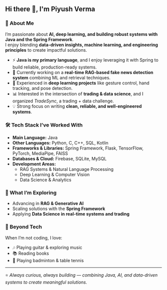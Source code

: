 ## Hi there 👋, I'm Piyush Verma  

### 🚀 About Me  
I’m passionate about **AI, deep learning, and building robust systems with Java and the Spring Framework**.  
I enjoy blending **data-driven insights, machine learning, and engineering principles** to create impactful solutions.  

- ⚡ **Java is my primary language**, and I enjoy leveraging it with Spring to build reliable, production-ready systems.  
- 🤖 Currently working on a **real-time RAG-based fake news detection system** combining ML and retrieval techniques.  
- 🧠 Experienced in **deep learning projects** like gesture control, hand tracking, and pose detection.  
- 📊 Interested in the intersection of **trading & data science**, and I organized *TradeSync*, a trading + data challenge.  
- 💡 Strong focus on writing **clean, reliable, and well-engineered systems**.  

### 🛠️ Tech Stack I’ve Worked With  
- **Main Language:** Java  
- **Other Languages:** Python, C, C++, SQL, Kotlin  
- **Frameworks & Libraries:** Spring Framework, Flask, TensorFlow, PyTorch, MediaPipe, FAISS  
- **Databases & Cloud:** Firebase, SQLite, MySQL  
- **Development Areas:**  
  - RAG Systems & Natural Language Processing  
  - Deep Learning & Computer Vision  
  - Data Science & Analytics  

### 🌱 What I’m Exploring  
- Advancing in **RAG & Generative AI**  
- Scaling solutions with the **Spring Framework**  
- Applying **Data Science in real-time systems and trading**  

### 🎸 Beyond Tech  
When I’m not coding, I love:  
- 🎶 Playing guitar & exploring music  
- 📚 Reading books  
- 🏸 Playing badminton & table tennis  

---

⭐️ *Always curious, always building — combining Java, AI, and data-driven systems to create meaningful solutions.*  
